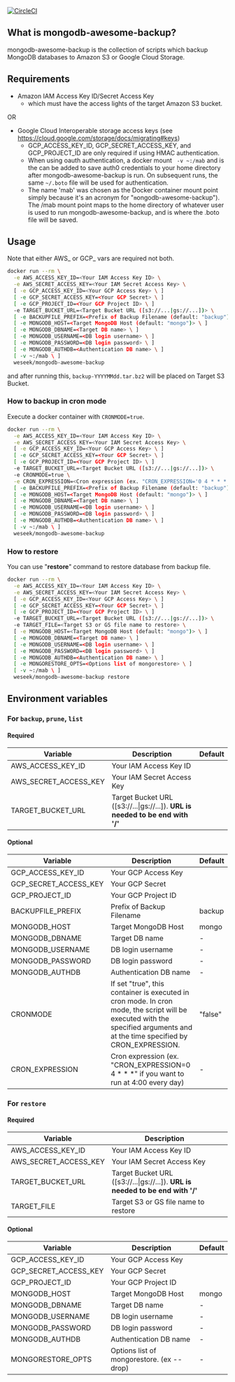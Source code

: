 [![CircleCI](https://circleci.com/gh/weseek/mongodb-awesome-backup/tree/master.svg?style=shield)](https://circleci.com/gh/weseek/mongodb-awesome-backup/tree/master)

What is mongodb-awesome-backup?
-------------------------------

mongodb-awesome-backup is the collection of scripts which backup MongoDB databases to Amazon S3 or Google Cloud Storage.


Requirements
------------

* Amazon IAM Access Key ID/Secret Access Key
  * which must have the access lights of the target Amazon S3 bucket.

OR

* Google Cloud Interoperable storage access keys (see https://cloud.google.com/storage/docs/migrating#keys)
  * GCP_ACCESS_KEY_ID, GCP_SECRET_ACCESS_KEY, and GCP_PROJECT_ID are only required if using HMAC authentication.
  * When using oauth authentication, a docker mount ` -v ~:/mab` and is the can be added to save auth0 credentials to your home directory after mongodb-awesome-backup is run.  On subsequent runs, the same `~/.boto` file will be used for authentication.
  * The name 'mab' was chosen as the Docker container mount point simply because it's an acronym for "`m`ongodb-`a`wesome-`b`ackup").  The /mab mount point maps to the home directory of whatever user is used to run mongodb-awesome-backup, and is where the .boto file will be saved.

Usage
-----
Note that either AWS_ or GCP_ vars are required not both.

```bash
docker run --rm \
  -e AWS_ACCESS_KEY_ID=<Your IAM Access Key ID> \
  -e AWS_SECRET_ACCESS_KEY=<Your IAM Secret Access Key> \
  [ -e GCP_ACCESS_KEY_ID=<Your GCP Access Key> \ ]
  [ -e GCP_SECRET_ACCESS_KEY=<Your GCP Secret> \ ]
  [ -e GCP_PROJECT_ID=<Your GCP Project ID> \ ]
  -e TARGET_BUCKET_URL=<Target Bucket URL ([s3://...|gs://...])> \
  [ -e BACKUPFILE_PREFIX=<Prefix of Backup Filename (default: "backup") \ ]
  [ -e MONGODB_HOST=<Target MongoDB Host (default: "mongo")> \ ]
  [ -e MONGODB_DBNAME=<Target DB name> \ ]
  [ -e MONGODB_USERNAME=<DB login username> \ ]
  [ -e MONGODB_PASSWORD=<DB login password> \ ]
  [ -e MONGODB_AUTHDB=<Authentication DB name> \ ]
  [ -v ~:/mab \ ]
  weseek/mongodb-awesome-backup
```

and after running this, `backup-YYYYMMdd.tar.bz2` will be placed on Target S3 Bucket.

### How to backup in cron mode

Execute a docker container with `CRONMODE=true`.

```bash
docker run --rm \
  -e AWS_ACCESS_KEY_ID=<Your IAM Access Key ID> \
  -e AWS_SECRET_ACCESS_KEY=<Your IAM Secret Access Key> \
  [ -e GCP_ACCESS_KEY_ID=<Your GCP Access Key> \ ]
  [ -e GCP_SECRET_ACCESS_KEY=<Your GCP Secret> \ ]
  [ -e GCP_PROJECT_ID=<Your GCP Project ID> \ ]
  -e TARGET_BUCKET_URL=<Target Bucket URL ([s3://...|gs://...])> \
  -e CRONMODE=true \
  -e CRON_EXPRESSION=<Cron expression (ex. "CRON_EXPRESSION='0 4 * * *'" if you want to run at 4:00 every day)> \
  [ -e BACKUPFILE_PREFIX=<Prefix of Backup Filename (default: "backup") \ ]
  [ -e MONGODB_HOST=<Target MongoDB Host (default: "mongo")> \ ]
  [ -e MONGODB_DBNAME=<Target DB name> \ ]
  [ -e MONGODB_USERNAME=<DB login username> \ ]
  [ -e MONGODB_PASSWORD=<DB login password> \ ]
  [ -e MONGODB_AUTHDB=<Authentication DB name> \ ]
  [ -v ~:/mab \ ]
  weseek/mongodb-awesome-backup
```

### How to restore

You can use "**restore**" command to restore database from backup file.

```bash
docker run --rm \
  -e AWS_ACCESS_KEY_ID=<Your IAM Access Key ID> \
  -e AWS_SECRET_ACCESS_KEY=<Your IAM Secret Access Key> \
  [ -e GCP_ACCESS_KEY_ID=<Your GCP Access Key> \ ]
  [ -e GCP_SECRET_ACCESS_KEY=<Your GCP Secret> \ ]
  [ -e GCP_PROJECT_ID=<Your GCP Project ID> \ ]
  -e TARGET_BUCKET_URL=<Target Bucket URL ([s3://...|gs://...])> \
  -e TARGET_FILE=<Target S3 or GS file name to restore> \
  [ -e MONGODB_HOST=<Target MongoDB Host (default: "mongo")> \ ]
  [ -e MONGODB_DBNAME=<Target DB name> \ ]
  [ -e MONGODB_USERNAME=<DB login username> \ ]
  [ -e MONGODB_PASSWORD=<DB login password> \ ]
  [ -e MONGODB_AUTHDB=<Authentication DB name> \ ] 
  [ -e MONGORESTORE_OPTS=<Options list of mongorestore> \ ]
  [ -v ~:/mab \ ]
  weseek/mongodb-awesome-backup restore
```


Environment variables
---------

### For `backup`, `prune`, `list`

#### Required

| Variable              | Description                                                           | Default |
| --------------------- | --------------------------------------------------------------------- | ------- |
| AWS_ACCESS_KEY_ID     | Your IAM Access Key ID                                                |         |
| AWS_SECRET_ACCESS_KEY | Your IAM Secret Access Key                                            |         |
| TARGET_BUCKET_URL     | Target Bucket URL ([s3://...\|gs://...]). **URL is needed to be end with '/'**  |         |

#### Optional

| Variable          | Description                                                                                                                                                                   | Default |
| ----------------- | ----------------------------------------------------------------------------------------------------------------------------------------------------------------------------- | ------- |
| GCP_ACCESS_KEY_ID     | Your GCP Access Key                                                   |         |
| GCP_SECRET_ACCESS_KEY | Your GCP Secret                                                       |         |
| GCP_PROJECT_ID        | Your GCP Project ID                                                   |         |
| BACKUPFILE_PREFIX | Prefix of Backup Filename                                                                                                                                                     | backup  |
| MONGODB_HOST      | Target MongoDB Host                                                                                                                                                           | mongo   |
| MONGODB_DBNAME    | Target DB name                                                                                                                                                                | -       |
| MONGODB_USERNAME  | DB login username                                                                                                                                                             | -       |
| MONGODB_PASSWORD  | DB login password                                                                                                                                                             | -       |
| MONGODB_AUTHDB    | Authentication DB name                                                                                                                                                        | -       |
| CRONMODE          | If set "true", this container is executed in cron mode.  In cron mode, the script will be executed with the specified arguments and at the time specified by CRON_EXPRESSION. | "false" |
| CRON_EXPRESSION   | Cron expression (ex. "CRON_EXPRESSION=0 4 * * *" if you want to run at 4:00 every day)                                                                                        | -       |

### For `restore`

#### Required

| Variable              | Description                                                                         |     |
| --------------------- | ----------------------------------------------------------------------------------- | --- |
| AWS_ACCESS_KEY_ID     | Your IAM Access Key ID                                                              |     |
| AWS_SECRET_ACCESS_KEY | Your IAM Secret Access Key                                                          |     |
| TARGET_BUCKET_URL     | Target Bucket URL ([s3://...\|gs://...]). **URL is needed to be end with '/'**      |     |
| TARGET_FILE           | Target S3 or GS file name to restore                                                |     |

#### Optional

| Variable          | Description                               | Default |
| ----------------- | ----------------------------------------- | ------- |
| GCP_ACCESS_KEY_ID     | Your GCP Access Key                                                                 |     |
| GCP_SECRET_ACCESS_KEY | Your GCP Secret                                                                     |     |
| GCP_PROJECT_ID        | Your GCP Project ID                                                                 |     |
| MONGODB_HOST      | Target MongoDB Host                       | mongo   |
| MONGODB_DBNAME    | Target DB name                            | -       |
| MONGODB_USERNAME  | DB login username                         | -       |
| MONGODB_PASSWORD  | DB login password                         | -       |
| MONGODB_AUTHDB    | Authentication DB name                    | -       |
| MONGORESTORE_OPTS | Options list of mongorestore. (ex --drop) | -       |
